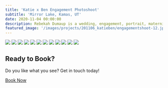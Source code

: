 ```yaml
---
title: 'Katie x Ben Engagement Photoshoot'
subtitle: 'Mirror Lake, Kamas, UT'
date: 2020-11-04 00:00:00
description: Rebekah Dumaup is a wedding, engagement, portrait, maternity, and family photographer based in Saly Lake City, Utah.
featured_image: '/images/projects/201106_katieben/engagementshoot-12.jpg'
---
```


<div class="gallery" data-columns="3">
<img src="/images/projects/201106_katieben/engagementshoot-2.jpg">
<img src="/images/projects/201106_katieben/engagementshoot-3.jpg">
<img src="/images/projects/201106_katieben/engagementshoot-4.jpg">
<img src="/images/projects/201106_katieben/engagementshoot-5.jpg">
<img src="/images/projects/201106_katieben/engagementshoot-6.jpg">
<img src="/images/projects/201106_katieben/engagementshoot-7.jpg">
<img src="/images/projects/201106_katieben/engagementshoot-8.jpg">
<img src="/images/projects/201106_katieben/engagementshoot.jpg">
<img src="/images/projects/201106_katieben/engagementshoot-9.jpg">
<img src="/images/projects/201106_katieben/engagementshoot-12.jpg">
<img src="/images/projects/201106_katieben/engagementshoot-10.jpg">
<img src="/images/projects/201106_katieben/engagementshoot-11.jpg">
</div>

## Ready to Book?

Do you like what you see? Get in touch today!

<a href="/contact" class="button button--large">Book Now</a>
